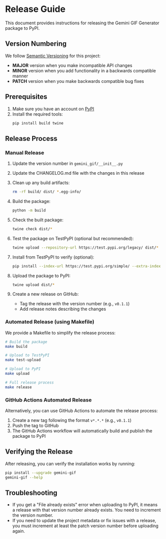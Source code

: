 # Release Guide

This document provides instructions for releasing the Gemini GIF Generator package to PyPI.

## Version Numbering

We follow [Semantic Versioning](https://semver.org/) for this project:

- **MAJOR** version when you make incompatible API changes
- **MINOR** version when you add functionality in a backwards compatible manner
- **PATCH** version when you make backwards compatible bug fixes

## Prerequisites

1. Make sure you have an account on [PyPI](https://pypi.org/)
2. Install the required tools:
   ```bash
   pip install build twine
   ```

## Release Process

### Manual Release

1. Update the version number in `gemini_gif/__init__.py`

2. Update the CHANGELOG.md file with the changes in this release

3. Clean up any build artifacts:
   ```bash
   rm -rf build/ dist/ *.egg-info/
   ```

4. Build the package:
   ```bash
   python -m build
   ```

5. Check the built package:
   ```bash
   twine check dist/*
   ```

6. Test the package on TestPyPI (optional but recommended):
   ```bash
   twine upload --repository-url https://test.pypi.org/legacy/ dist/*
   ```

7. Install from TestPyPI to verify (optional):
   ```bash
   pip install --index-url https://test.pypi.org/simple/ --extra-index-url https://pypi.org/simple/ gemini-gif
   ```

8. Upload the package to PyPI:
   ```bash
   twine upload dist/*
   ```

9. Create a new release on GitHub:
   - Tag the release with the version number (e.g., `v0.1.1`)
   - Add release notes describing the changes

### Automated Release (using Makefile)

We provide a Makefile to simplify the release process:

```bash
# Build the package
make build

# Upload to TestPyPI
make test-upload

# Upload to PyPI
make upload

# Full release process
make release
```

### GitHub Actions Automated Release

Alternatively, you can use GitHub Actions to automate the release process:

1. Create a new tag following the format `v*.*.*` (e.g., `v0.1.1`)
2. Push the tag to GitHub
3. The GitHub Actions workflow will automatically build and publish the package to PyPI

## Verifying the Release

After releasing, you can verify the installation works by running:

```bash
pip install --upgrade gemini-gif
gemini-gif --help
```

## Troubleshooting

- If you get a "File already exists" error when uploading to PyPI, it means a release with that version number already exists. You need to increment the version number.
- If you need to update the project metadata or fix issues with a release, you must increment at least the patch version number before uploading again. 